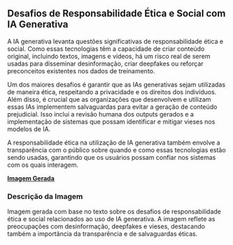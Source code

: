 ## Desafios de Responsabilidade Ética e Social com IA Generativa
A IA generativa levanta questões significativas de responsabilidade ética e social. Como essas tecnologias têm a capacidade de criar conteúdo original, incluindo textos, imagens e vídeos, há um risco real de serem usadas para disseminar desinformação, criar deepfakes ou reforçar preconceitos existentes nos dados de treinamento.

Um dos maiores desafios é garantir que as IAs generativas sejam utilizadas de maneira ética, respeitando a privacidade e os direitos dos indivíduos. Além disso, é crucial que as organizações que desenvolvem e utilizam essas IAs implementem salvaguardas para evitar a geração de conteúdo prejudicial. Isso inclui a revisão humana dos outputs gerados e a implementação de sistemas que possam identificar e mitigar vieses nos modelos de IA.

A responsabilidade ética na utilização de IA generativa também envolve a transparência com o público sobre quando e como essas tecnologias estão sendo usadas, garantindo que os usuários possam confiar nos sistemas com os quais interagem.

**[Imagem Gerada](/outputs/DesafiosdeResponsabilidadeEticaeSocialcomIAGenerativa.png)**

### Descrição da Imagem
Imagem gerada com base no texto sobre os desafios de responsabilidade ética e social relacionados ao uso de IA generativa. A imagem reflete as preocupações com desinformação, deepfakes e vieses, destacando também a importância da transparência e de salvaguardas éticas.
